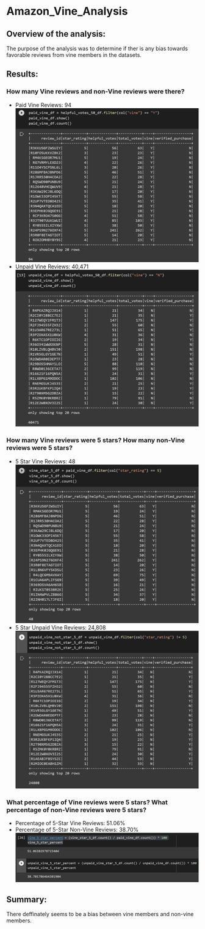 # Amazon_Vine_Analysis
## Overview of the analysis: 
The purpose of the analysis was to determine if ther is any bias towards favorable reviews from vine members in the datasets.

## Results: 
### How many Vine reviews and non-Vine reviews were there?
* Paid Vine Reviews: 94
![Pic](https://github.com/cheubr/Amazon_Vine_Analysis/blob/main/Resources/paid_vine_df.PNG)
* Unpaid Vine Reviews: 40,471
![Pic2](https://github.com/cheubr/Amazon_Vine_Analysis/blob/main/Resources/unpaid_vine_df.PNG)

### How many Vine reviews were 5 stars? How many non-Vine reviews were 5 stars?
* 5 Star Vine Reviews: 48
![Pic3](https://github.com/cheubr/Amazon_Vine_Analysis/blob/main/Resources/vine_star_5_df.PNG)
* 5 Star Unpaid Vine Reviews: 24,808
![Pic4](https://github.com/cheubr/Amazon_Vine_Analysis/blob/main/Resources/unpaid_vine_not_star_5_df.PNG)

### What percentage of Vine reviews were 5 stars? What percentage of non-Vine reviews were 5 stars?
* Percentage of 5-Star Vine Reviews: 51.06%
* Percentage of 5-Star Non-Vine Reviews: 38.70%
![Pic5](https://github.com/cheubr/Amazon_Vine_Analysis/blob/main/Resources/5_star_percent.PNG)


## Summary: 
There deffinately seems to be a bias between vine members and non-vine members.